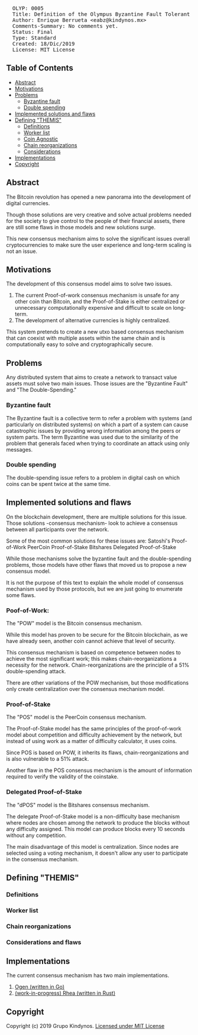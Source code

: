 <pre>
  OLYP: 0005
  Title: Definition of the Olympus Byzantine Fault Tolerant consensus system (THEMIS)
  Author: Enrique Berrueta &lt;eabz@kindynos.mx&gt;
  Comments-Summary: No comments yet.
  Status: Final
  Type: Standard
  Created: 18/Dic/2019
  License: MIT License
</pre>

## Table of Contents

* [Abstract](#abstract)
* [Motivations](#motivations)
* [Problems](#problems)
    * [Byzantine fault](#byzantine-fault)
    * [Double spending](#double-spending)
* [Implemented solutions and flaws](#implemented-solutions-and-flaws)
* [Defining "THEMIS"](#defining-themis)
    * [Definitions](#definitions)
    * [Worker list](#worker-list)
    * [Coin Agnostic](#coin-agnostic)
    * [Chain reorganizations](#chain-reorganizations)
    * [Considerations](#considerations-and-flaws)
* [Implementations](#implementations)
* [Copyright](#copyright)

## Abstract

The Bitcoin revolution has opened a new panorama into the development of digital currencies.

Though those solutions are very creative and solve actual problems needed for the society to give control to the people of their financial assets, there are still some flaws in those models and new solutions surge.

This new consensus mechanism aims to solve the significant issues overall cryptocurrencies to make sure the user experience and long-term scaling is not an issue. 
    
## Motivations

The development of this consensus model aims to solve two issues. 

1. The current Proof-of-work consensus mechanism is unsafe for any other coin than Bitcoin, and the Proof-of-Stake is either centralized or unnecessary computationally expensive and difficult to scale on long-term.
2. The development of alternative currencies is highly centralized.

This system pretends to create a new utxo based consensus mechanism that can coexist with multiple assets within the same chain and is computationally easy to solve and cryptographically secure.

## Problems

Any distributed system that aims to create a network to transact value assets must solve two main issues. Those issues are the "Byzantine Fault" and "The Double-Spending."

### Byzantine fault

The Byzantine fault is a collective term to refer a problem with systems (and particularly on distributed systems) on which a part of a system can cause catastrophic issues by providing wrong information among the peers or system parts. The term Byzantine was used due to the similarity of the problem that generals faced when trying to coordinate an attack using only messages. 

### Double spending

The double-spending issue refers to a problem in digital cash on which coins can be spent twice at the same time. 

## Implemented solutions and flaws

On the blockchain development, there are multiple solutions for this issue. Those solutions -consensus mechanism- look to achieve a consensus between all participants over the network. 

Some of the most common solutions for these issues are:
Satoshi's Proof-of-Work
PeerCoin Proof-of-Stake
Bitshares Delegated Proof-of-Stake

While those mechanisms solve the byzantine fault and the double-spending problems, those models have other flaws that moved us to propose a new consensus model.

It is not the purpose of this text to explain the whole model of consensus mechanism used by those protocols, but we are just going to enumerate some flaws.

### Poof-of-Work: 

The "POW" model is the Bitcoin consensus mechanism.

While this model has proven to be secure for the Bitcoin blockchain, as we have already seen, another coin cannot achieve that level of security.

This consensus mechanism is based on competence between nodes to achieve the most significant work; this makes chain-reorganizations a necessity for the network. Chain-reorganizations are the principle of a 51% double-spending attack.

There are other variations of the POW mechanism, but those modifications only create centralization over the consensus mechanism model.

### Proof-of-Stake

The "POS" model is the PeerCoin consensus mechanism.

The Proof-of-Stake model has the same principles of the proof-of-work model about competition and difficulty achievement by the network, but instead of using work as a matter of difficulty calculator, it uses coins.

Since POS is based on POW, it inherits its flaws, chain-reorganizations and is also vulnerable to a 51% attack.

Another flaw in the POS consensus mechanism is the amount of information required to verify the validity of the coinstake.

### Delegated Proof-of-Stake

The "dPOS" model is the Bitshares consensus mechanism.

The delegate Proof-of-Stake model is a non-difficulty base mechanism where nodes are chosen among the network to produce the blocks without any difficulty assigned. This model can produce blocks every 10 seconds without any competition.

The main disadvantage of this model is centralization. Since nodes are selected using a voting mechanism, it doesn't allow any user to participate in the consensus mechanism.

## Defining "THEMIS"

### Definitions

### Worker list

### Chain reorganizations

### Considerations and flaws

## Implementations

The current consensus mechanism has two main implementations. 
1. [Ogen (written in Go)](https://github.com/grupokindynos/ogen)
2. [(work-in-progress) Rhea (written in Rust)](https://github.com/grupokindynos/rhea)

   

## Copyright

Copyright (c) 2019 Grupo Kindynos.  [Licensed under MIT License](https://opensource.org/licenses/MIT)
